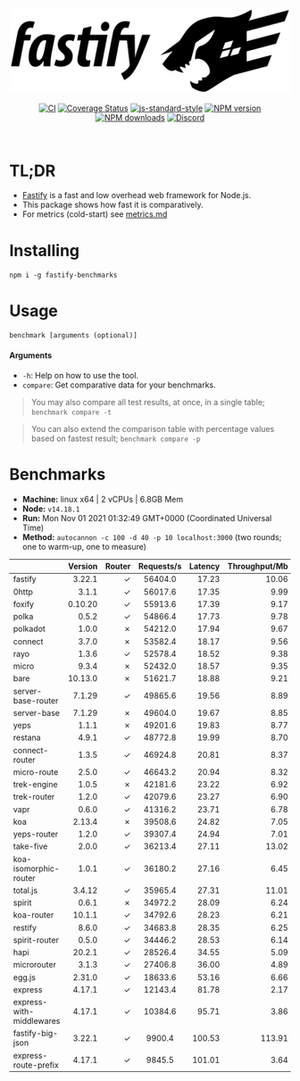 <div align="center">
  <img src="https://github.com/fastify/graphics/raw/HEAD/fastify-landscape-outlined.svg" width="650" height="auto"/>
</div>

<div align="center">

[![CI](https://github.com/fastify/fastify/workflows/ci/badge.svg)](https://github.com/fastify/fastify/actions/workflows/ci.yml)
[![Coverage Status](https://coveralls.io/repos/github/fastify/fastify/badge.svg?branch=master)](https://coveralls.io/github/fastify/fastify?branch=master)
[![js-standard-style](https://img.shields.io/badge/code%20style-standard-brightgreen.svg?style=flat)](http://standardjs.com/)
[![NPM version](https://img.shields.io/npm/v/fastify.svg?style=flat)](https://www.npmjs.com/package/fastify)
[![NPM downloads](https://img.shields.io/npm/dm/fastify.svg?style=flat)](https://www.npmjs.com/package/fastify) [![Discord](https://img.shields.io/discord/725613461949906985)](https://discord.gg/fastify)

</div>
<br />

# TL;DR

* [Fastify](https://github.com/fastify/fastify) is a fast and low overhead web framework for Node.js.
* This package shows how fast it is comparatively.
* For metrics (cold-start) see [metrics.md](./METRICS.md)

# Installing

```
npm i -g fastify-benchmarks
```

# Usage

```
benchmark [arguments (optional)]
```

#### Arguments

* `-h`: Help on how to use the tool.
* `compare`: Get comparative data for your benchmarks.

> You may also compare all test results, at once, in a single table; `benchmark compare -t`

> You can also extend the comparison table with percentage values based on fastest result; `benchmark compare -p`
# Benchmarks

* __Machine:__ linux x64 | 2 vCPUs | 6.8GB Mem
* __Node:__ `v14.18.1`
* __Run:__ Mon Nov 01 2021 01:32:49 GMT+0000 (Coordinated Universal Time)
* __Method:__ `autocannon -c 100 -d 40 -p 10 localhost:3000` (two rounds; one to warm-up, one to measure)

|                          | Version | Router | Requests/s | Latency | Throughput/Mb |
| :--                      | --:     | --:    | :-:        | --:     | --:           |
| fastify                  | 3.22.1  | ✓      | 56404.0    | 17.23   | 10.06         |
| 0http                    | 3.1.1   | ✓      | 56017.6    | 17.35   | 9.99          |
| foxify                   | 0.10.20 | ✓      | 55913.6    | 17.39   | 9.17          |
| polka                    | 0.5.2   | ✓      | 54866.4    | 17.73   | 9.78          |
| polkadot                 | 1.0.0   | ✗      | 54212.0    | 17.94   | 9.67          |
| connect                  | 3.7.0   | ✗      | 53582.4    | 18.17   | 9.56          |
| rayo                     | 1.3.6   | ✓      | 52578.4    | 18.52   | 9.38          |
| micro                    | 9.3.4   | ✗      | 52432.0    | 18.57   | 9.35          |
| bare                     | 10.13.0 | ✗      | 51621.7    | 18.88   | 9.21          |
| server-base-router       | 7.1.29  | ✓      | 49865.6    | 19.56   | 8.89          |
| server-base              | 7.1.29  | ✗      | 49604.0    | 19.67   | 8.85          |
| yeps                     | 1.1.1   | ✗      | 49201.6    | 19.83   | 8.77          |
| restana                  | 4.9.1   | ✓      | 48772.8    | 19.99   | 8.70          |
| connect-router           | 1.3.5   | ✓      | 46924.8    | 20.81   | 8.37          |
| micro-route              | 2.5.0   | ✓      | 46643.2    | 20.94   | 8.32          |
| trek-engine              | 1.0.5   | ✗      | 42181.6    | 23.22   | 6.92          |
| trek-router              | 1.2.0   | ✓      | 42079.6    | 23.27   | 6.90          |
| vapr                     | 0.6.0   | ✓      | 41316.2    | 23.71   | 6.78          |
| koa                      | 2.13.4  | ✗      | 39508.6    | 24.82   | 7.05          |
| yeps-router              | 1.2.0   | ✓      | 39307.4    | 24.94   | 7.01          |
| take-five                | 2.0.0   | ✓      | 36213.4    | 27.11   | 13.02         |
| koa-isomorphic-router    | 1.0.1   | ✓      | 36180.2    | 27.16   | 6.45          |
| total.js                 | 3.4.12  | ✓      | 35965.4    | 27.31   | 11.01         |
| spirit                   | 0.6.1   | ✗      | 34972.2    | 28.09   | 6.24          |
| koa-router               | 10.1.1  | ✓      | 34792.6    | 28.23   | 6.21          |
| restify                  | 8.6.0   | ✓      | 34683.8    | 28.35   | 6.25          |
| spirit-router            | 0.5.0   | ✓      | 34446.2    | 28.53   | 6.14          |
| hapi                     | 20.2.1  | ✓      | 28526.4    | 34.55   | 5.09          |
| microrouter              | 3.1.3   | ✓      | 27406.8    | 36.00   | 4.89          |
| egg.js                   | 2.31.0  | ✓      | 18633.6    | 53.16   | 6.66          |
| express                  | 4.17.1  | ✓      | 12143.4    | 81.78   | 2.17          |
| express-with-middlewares | 4.17.1  | ✓      | 10384.6    | 95.71   | 3.86          |
| fastify-big-json         | 3.22.1  | ✓      | 9900.4     | 100.53  | 113.91        |
| express-route-prefix     | 4.17.1  | ✓      | 9845.5     | 101.01  | 3.64          |
